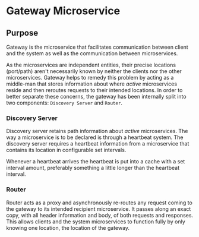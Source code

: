 # Gateway Microservice

## Purpose
Gateway is the microservice that facilitates communication between client and the system as well as the communication 
between microservices.

As the microservices are independent entities, their precise locations (port/path) aren't necessarily known by neither 
the clients nor the other microservices. Gateway helps to remedy this problem by acting as a middle-man that stores 
information about where *active* microservices reside and then reroutes requests to their intended locations. In order 
to better separate these concerns, the gateway has been internally split into two components: `Discovery Server` and 
`Router`.

### Discovery Server
Discovery server retains path information about *active* microservices. The way a microservice is to be declared 
is through a heartbeat system. The discovery server requires a heartbeat information from a microservice that 
contains its location in configurable set intervals.

Whenever a heartbeat arrives the heartbeat is put into a cache with a set interval amount, preferably something 
a little longer than the heartbeat interval.

### Router
Router acts as a proxy and asynchronously re-routes any request coming to the gateway to its intended recipient 
microservice. It passes along an exact copy, with all header information and body, of both requests and responses. 
This allows clients and the system microservices to function fully by only knowing one location, the location of 
the gateway.